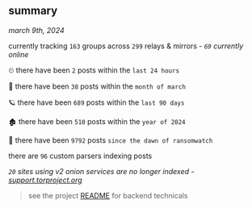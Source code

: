 
## summary
_march 9th, 2024_

currently tracking `163` groups across `299` relays & mirrors - _`69` currently online_

⏲ there have been `2` posts within the `last 24 hours`

🦈 there have been `38` posts within the `month of march`

🪐 there have been `689` posts within the `last 90 days`

🏚 there have been `510` posts within the `year of 2024`

🦕 there have been `9792` posts `since the dawn of ransomwatch`

there are `96` custom parsers indexing posts

_`20` sites using v2 onion services are no longer indexed - [support.torproject.org](https://support.torproject.org/onionservices/v2-deprecation/)_

> see the project [README](https://github.com/joshhighet/ransomwatch#ransomwatch--) for backend technicals
